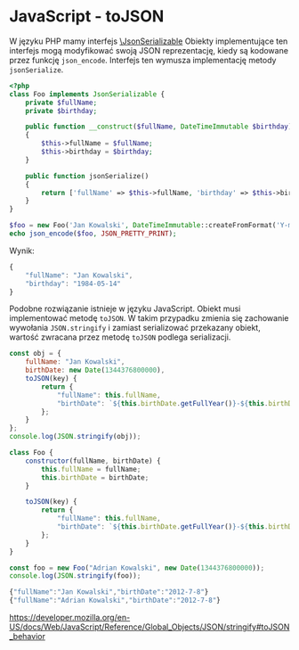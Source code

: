 # JavaScript - toJSON

W języku PHP mamy interfejs [\JsonSerializable](https://www.php.net/manual/en/class.jsonserializable.php)
Obiekty implementujące ten interfejs mogą modyfikować swoją JSON reprezentację, kiedy są kodowane przez funkcję `json_encode`. Interfejs ten wymusza implementację metody `jsonSerialize`.

``` php
<?php
class Foo implements JsonSerializable {
    private $fullName;
    private $birthday;

    public function __construct($fullName, DateTimeImmutable $birthday)
    {
        $this->fullName = $fullName;
        $this->birthday = $birthday;
    }

    public function jsonSerialize()
    {
        return ['fullName' => $this->fullName, 'birthday' => $this->birthday->format('Y-m-d')];
    }
}

$foo = new Foo('Jan Kowalski', DateTimeImmutable::createFromFormat('Y-m-d', '1984-05-14'));
echo json_encode($foo, JSON_PRETTY_PRINT);
```
Wynik:
``` javascript
{
    "fullName": "Jan Kowalski",
    "birthday": "1984-05-14"
}
```

Podobne rozwiązanie istnieje w języku JavaScript.
Obiekt musi implementować metodę `toJSON`.
W takim przypadku zmienia się zachowanie wywołania `JSON.stringify` i zamiast serializować przekazany obiekt, wartość zwracana przez metodę `toJSON` podlega serializacji.

``` javascript
const obj = {
    fullName: "Jan Kowalski",
    birthDate: new Date(1344376800000),
    toJSON(key) {
        return {
            "fullName": this.fullName,
            "birthDate": `${this.birthDate.getFullYear()}-${this.birthDate.getMonth()}-${this.birthDate.getDate()}`
        };
    }
};
console.log(JSON.stringify(obj));

class Foo {
    constructor(fullName, birthDate) {
        this.fullName = fullName;
        this.birthDate = birthDate;
    }

    toJSON(key) {
        return {
            "fullName": this.fullName,
            "birthDate": `${this.birthDate.getFullYear()}-${this.birthDate.getMonth()}-${this.birthDate.getDate()}`
        };
    }
}

const foo = new Foo("Adrian Kowalski", new Date(1344376800000));
console.log(JSON.stringify(foo));
```

``` javascript
{"fullName":"Jan Kowalski","birthDate":"2012-7-8"}
{"fullName":"Adrian Kowalski","birthDate":"2012-7-8"}
```

https://developer.mozilla.org/en-US/docs/Web/JavaScript/Reference/Global_Objects/JSON/stringify#toJSON_behavior
